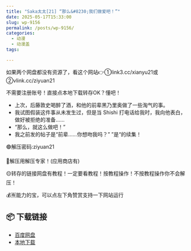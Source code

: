 ```yaml
---
title: "Saka太太[21] “那么&#8230;我们做爱吧！”"
date: 2025-05-17T15:33:00
slug: wp-9156
permalink: /posts/wp-9156/
categories:
  - 动漫
  - 动漫盖
tags:

---
```


如果两个网盘都没有资源了，看这个网站👉①link3.cc/xianyu21或②vlink.cc/ziyuan21

不需要注册账号！直接点本地下载转存OK？懂吧！

*   上次，后藤敦史喝醉了酒，和他的前辈黑乃里奥做了一些淘气的事。
*   我试图假装这件事从未发生过，但是当 Shishi 打电话给我时，我向他表白，做好被拒绝的准备……
*   “那么，就这么做吧！”
*   我之前发的帖子是“前辈……你想吻我吗？” ”是“的续集！

🟢解压密码:ziyuan21

🔵解压用解压专家！(应用商店有)

🟡转存的链接网盘有教程！一定要看教程！按教程操作！不按教程操作你不会解压！

💰🈶能力的宝，可以点左下角赞赏支持一下网站运行

## 📦 下载链接
- [百度网盘](https://blziyuan21.com/pay-download/9156?key=857cca09a4&down_id=0)
- [本地下载](https://blziyuan21.com/pay-download/9156?key=857cca09a4&down_id=1)


